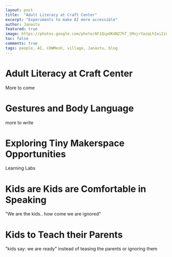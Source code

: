 ```yaml
---
layout: post
title:  "Adult Literacy at Craft Center"
excerpt: "Experiments to make AI more accessible"
author: Janastu
featured: true
image: https://photos.google.com/photo/AF1QipOKdN27hT_1MnjrYazqLhIei2iUxwyqsPO6TbP2
toc: false
comments: true
tags: people, AI, COWMesh, village, Janastu, blog
---
```


# Adult Literacy at Craft Center
More to come

# Gestures and Body Language
more to write

# Exploring Tiny Makerspace Opportunities
Learning Labs

# Kids are Kids are Comfortable in Speaking
"We are the kids.. how come we are ignored"

# Kids to Teach their Parents
"kids say: we are ready" instead of teasing the parents or ignoring them
